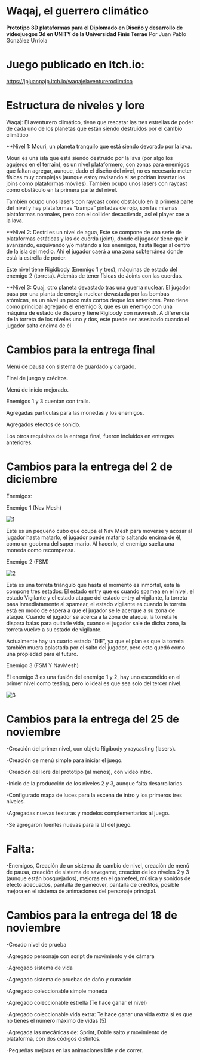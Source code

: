 # Waqaj, el guerrero climático


**Prototipo 3D plataformas para el Diplomado en Diseño y desarrollo de videojuegos 3d en UNITY de la Universidad Finis Terrae**
Por Juan Pablo González Urriola

# Juego publicado en Itch.io:
https://jpjuanpajp.itch.io/waqajelaventureroclimtico

# Estructura de niveles y lore


Waqaj: El aventurero climático, tiene que rescatar las tres estrellas de poder de cada uno de los planetas que están siendo destruídos por el cambio climático

**Nivel 1:
Mouri, un planeta tranquilo que está siendo devorado por la lava.

Mouri es una isla que está siendo destruido por la lava (por algo los agujeros en el terrain), es un nivel plataformero, con zonas para enemigos que faltan agregar, aunque, dado el diseño del nivel, no es necesario meter físicas muy complejas (aunque estoy revisando si se podrían insertar los joins como plataformas móviles). También ocupo unos lasers con raycast como obstáculo en la primera parte del nivel.

También ocupo unos lasers con raycast como obstáculo en la primera parte del nivel y hay plataformas “trampa” pintadas de rojo, son las mismas plataformas normales, pero con el collider desactivado, así el player cae a la lava.

**Nivel 2:
Destri es un nivel de agua, Este se compone de una serie de plataformas estáticas y las de cuerda (joint), donde el jugador tiene que ir avanzando, esquivando y/o matando a los enemigos, hasta llegar al centro de la isla del medio. Ahí el jugador caerá a una zona subterránea donde está la estrella de poder.

Este nivel tiene Rigidbody (Enemigo 1 y tres), máquinas de estado del enemigo 2 (torreta). Además de tener físicas de Joints con las cuerdas.

**Nivel 3:
Quaj, otro planeta devastado tras una guerra nuclear.
El jugador pasa por una planta de energía nuclear devastada por las bombas atómicas, es un nivel un poco más cortos deque los anteriores. Pero tiene como principal agregado el enemigo 3, que es un enemigo con una máquina de estado de disparo y tiene Rigibody con navmesh. A diferencia de la torreta de los niveles uno y dos, este puede ser asesinado cuando el jugador salta encima de él

# Cambios para la entrega final

Menú de pausa con sistema de guardado y cargado.

Final de juego y créditos.

Menú de inicio mejorado.

Enemigos 1 y 3 cuentan con trails. 

Agregadas partículas para las monedas y los enemigos.

Agregados efectos de sonido.

Los otros requisitos de la entrega final, fueron incluidos en entregas anteriores.

# Cambios para la entrega del 2 de diciembre

Enemigos:

Enemigo 1 (Nav Mesh)

![1](https://github.com/Jotapex2/Plataformas3DUFTJP/assets/144637089/53943368-eff7-44b3-8cfb-6aef63086984)

Este es un pequeño cubo que ocupa el Nav Mesh para moverse y acosar al jugador hasta matarlo, el jugador puede matarlo saltando encima de él, como un goobma del super mario. Al hacerlo, el enemigo suelta una moneda como recompensa.

Enemigo 2 (FSM)

![2](https://github.com/Jotapex2/Plataformas3DUFTJP/assets/144637089/05c9dfd1-2f0b-406f-b21c-ae99f5f60309)

Esta es una torreta triángulo que hasta el momento es inmortal, esta la compone tres estados: El estado entry que es cuando spamea en el nivel, el estado Vigilante y el estado ataque del estado entry al vigilante, la torreta pasa inmediatamente al spamear, 
el estado vigilante es cuando la torreta está en modo de espera a que el jugador se le acerque a su zona de ataque. Cuando el jugador se acerca a la zona de ataque, la torreta le dispara balas para quitarle vida, cuando el jugador sale de dicha zona, la torreta vuelve a su estado de vigilante.


Actualmente hay un cuarto estado “DIE”, ya que el plan es que la torreta también muera aplastada por el salto del jugador, pero esto quedó como una propiedad para el futuro. 

Enemigo 3 (FSM Y NavMesh)

El enemigo 3 es una fusión del enemigo 1 y 2, hay uno escondido en el primer nivel como testing, pero lo ideal es que sea solo del tercer nivel. 

![3](https://github.com/Jotapex2/Plataformas3DUFTJP/assets/144637089/defe1814-a80c-411c-8082-759931b139a7)

# Cambios para la entrega del 25 de noviembre


-Creación del primer nivel, con objeto Rigibody y raycasting (lasers).


-Creación de menú simple para iniciar el juego.


-Creación del lore del prototipo (al menos), con video intro.


-Inicio de la producción de los niveles 2 y 3, aunque falta desarrollarlos.


-Configurado mapa de luces para la escena de intro y los primeros tres niveles.


-Agregadas nuevas texturas y modelos complementarios al juego.


-Se agregaron fuentes nuevas para la UI del juego.


# Falta:
-Enemigos, Creación de un sistema de cambio de nivel, creación de menú de pausa, creación de sistema de savegame, creación de los niveles 2 y 3 (aunque están bosquejados), mejoras en el gamefeel, música y sonidos de efecto adecuados, pantalla de gameover, pantalla de créditos, posible mejora en el sistema de animaciones del personaje principal. 



# Cambios para la entrega del 18 de noviembre

-Creado nivel de prueba


-Agregado personaje con script de movimiento y de cámara


-Agregado sistema de vida


-Agregado sistema de pruebas de daño y curación


-Agregado coleccionable simple moneda


-Agregado coleccionable estrella (Te hace ganar el nivel)


-Agregado coleccionable vida extra: Te hace ganar una vida extra si es que no tienes el número máximo de vidas (5)


-Agregada las mecánicas de: Sprint, Doble salto y movimiento de plataforma, con dos códigos distintos.


-Pequeñas mejoras en las animaciones Idle y de correr.



